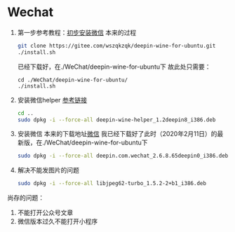 # Wechat
1. 第一步参考教程：[初步安装微信](https://blog.csdn.net/sinat_27672523/article/details/102507714)
    本来的过程
    ```bash
    git clone https://gitee.com/wszqkzqk/deepin-wine-for-ubuntu.git
    ./install.sh
    ```
    已经下载好，在./WeChat/deepin-wine-for-ubuntu下
    故此处只需要：
    ```
    cd ./WeChat/deepin-wine-for-ubuntu/
    ./install.sh
    ```
2. 安装微信helper
    [参考链接](https://github.com/wszqkzqk/deepin-wine-ubuntu/issues/180)
    ```bash
    cd ..
    sudo dpkg -i --force-all deepin-wine-helper_1.2deepin8_i386.deb
    ```
3. 安装微信
    本来的下载地址[微信](https://mirrors.aliyun.com/deepin/pool/non-free/d/deepin-wine-helper/)
    我已经下载好了此时（2020年2月11日）的最新版，在./WeChat/deepin-wine-for-ubuntu下
    ```bash
    sudo dpkg -i --force-all deepin.com.wechat_2.6.8.65deepin0_i386.deb
    ```
4. 解决不能发图片的问题
    ```bash
    sudo dpkg -i --force-all libjpeg62-turbo_1.5.2-2+b1_i386.deb
    ```
尚存的问题：
1. 不能打开公众号文章
2. 微信版本过久不能打开小程序
